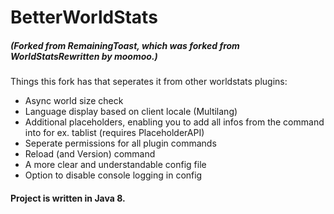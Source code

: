 # BetterWorldStats
##### (Forked from RemainingToast, which was forked from WorldStatsRewritten by moomoo.)

Things this fork has that seperates it from other worldstats plugins:
- Async world size check
- Language display based on client locale (Multilang)
- Additional placeholders, enabling you to add all infos from the command into for ex. tablist (requires PlaceholderAPI)
- Seperate permissions for all plugin commands
- Reload (and Version) command
- A more clear and understandable config file
- Option to disable console logging in config

#### Project is written in Java 8.
